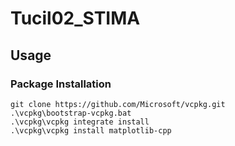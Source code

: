 # Tucil02_STIMA

##  Usage
### Package Installation
    git clone https://github.com/Microsoft/vcpkg.git
    .\vcpkg\bootstrap-vcpkg.bat
    .\vcpkg\vcpkg integrate install
    .\vcpkg\vcpkg install matplotlib-cpp
